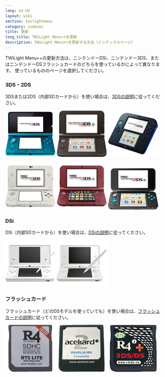 ```yaml
---
lang: en-US
layout: wiki
section: twilightmenu
category: indexes
title: 更新
long_title: TWiLight Menu++を更新
description: TWiLight Menu++を更新する方法（インデックスページ）
---
```


TWiLight Menu++の更新方法は、ニンテンドーDSi、ニンテンドー3DS、またはニンテンドーDSフラッシュカードのどちらを使っているかによって異なります。 使っているもののページを選択してください。

### 3DS・2DS
3DSまたは2DS（内部SDカードから）を使い場合は、[3DSの説明](updating-3ds)に従ってください。

[![ニンテンドー3DS](/assets/images/consoles/old3ds.png)](updating-3ds) [![ニンテンドー3DS LL](/assets/images/consoles/old3dsxl.png)](updating-3ds) [![ニンテンドー2DS](/assets/images/consoles/2ds.png)](updating-3ds)

[![Newニンテンドー3DS](/assets/images/consoles/new3ds.png)](updating-3ds) [![Newニンテンドー3DS LL](/assets/images/consoles/new3dsxl.png)](updating-3ds) [![Newニンテンドー2DS LL](/assets/images/consoles/new2dsxl.png)](updating-3ds)

### DSi
DSi（内部SDカードから）を使い場合は、[DSiの説明](updating-dsi)に従ってください。

[![ニンテンドーDSi](/assets/images/consoles/dsi.png)](updating-dsi) [![ニンテンドーDSi LL](/assets/images/consoles/dsixl.png)](updating-dsi)

### フラッシュカード
フラッシュカード（どのDSモデルを使っていても）を使い場合は、[フラッシュカードの説明](updating-flashcard)に従ってください。

[![r4isdhc.comフラッシュカード](/assets/images/consoles/r4isdhc.com.png)](updating-flashcard) [![Acekard2iフラッシュカード](/assets/images/consoles/acekard2i.png)](updating-flashcard) [![R4i Gold 3DS Plusフラッシュカード](/assets/images/consoles/r4igold3dsplus.png)](updating-flashcard)
